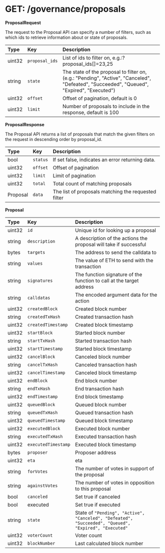 # GET: /governance/proposals

**ProposalRequest**

The request to the Proposal API can specify a number of filters, such as which ids to retrieve information about or state of proposals.

| Type | Key | Description |
| :--- | :--- | :--- |
| uint32 | `proposal_ids` | List of ids to filter on, e.g.:?proposal\_ids\[\]=23,25 |
| string | `state` | The state of the proposal to filter on, \(e.g.: "Pending", "Active", "Canceled", "Defeated", "Succeeded", "Queued", "Expired", "Executed"\) |
| uint32 | `offset` | Offset of pagination, default is 0 |
| uint32 | `limit` | Number of proposals to include in the response, default is 100 |

**ProposalResponse**

The Proposal API returns a list of proposals that match the given filters on the request in descending order by proposal\_id.

| Type | Key | Description |
| :--- | :--- | :--- |
| bool | `status` | If set false, indicates an error returning data. |
| uint32 | `offset` | Offset of pagination |
| uint32 | `limit` | Limit of pagination |
| uint32 | `total` | Total count of matching proposals |
| Proposal | `data` | The list of proposals matching the requested filter |

**Proposal**

| Type | Key | Description |
| :--- | :--- | :--- |
| uint32 | `id` | Unique id for looking up a proposal |
| string | `description` | A description of the actions the proposal will take if successful |
| bytes | `targets` | The address to send the calldata to |
| string | `values` | The value of ETH to send with the transaction |
| string | `signatures` | The function signature of the function to call at the target address |
| string | `calldatas` | The encoded argument data for the action |
| uint32 | `createdBlock` | Created block number |
| string | `createdTxHash` | Created transaction hash |
| uint32 | `createdTimestamp` | Created block timestamp |
| uint32 | `startBlock` | Started block number |
| string | `startTxHash` | Started transaction hash |
| uint32 | `startTimestamp` | Started block timestamp |
| uint32 | `cancelBlock` | Canceled block number |
| string | `cancelTxHash` | Canceled transaction hash |
| uint32 | `cancelTimestamp` | Canceled block timestamp |
| uint32 | `endBlock` | End block number |
| string | `endTxHash` | End transaction hash |
| uint32 | `endTimestamp` | End block timestamp |
| uint32 | `queuedBlock` | Queued block number |
| string | `queuedTxHash` | Queued transaction hash |
| uint32 | `queuedTimestamp` | Queued block timestamp |
| uint32 | `executedBlock` | Executed block number |
| string | `executedTxHash` | Executed transaction hash |
| uint32 | `executedTimestamp` | Executed block timestamp |
| bytes | `proposer` | Proposer address |
| uint32 | `eta` | eta |
| string | `forVotes` | The number of votes in support of the proposal |
| string | `againstVotes` | The number of votes in opposition to this proposal |
| bool | `canceled` | Set true if canceled |
| bool | executed | Set true if executed |
| string | `state` | State of `"Pending", "Active", "Canceled", "Defeated", "Succeeded", "Queued", "Expired", "Executed"` |
| uint32 | `voterCount` | Voter count |
| uint32 | `blockNumber` | Last calculated block number |

